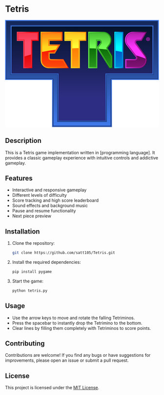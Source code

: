 # Tetris

![Tetris Logo](images/Tetris_logo.png)

## Description

This is a Tetris game implementation written in [programming language]. It provides a classic gameplay experience with intuitive controls and addictive gameplay.

## Features

- Interactive and responsive gameplay
- Different levels of difficulty
- Score tracking and high score leaderboard
- Sound effects and background music
- Pause and resume functionality
- Next piece preview

## Installation

1. Clone the repository:

    ```bash
    git clone https://github.com/satt105/Tetris.git
    ```

2. Install the required dependencies:

    ```bash
    pip install pygame
    ```

3. Start the game:

    ```bash
    python tetris.py
    ```

## Usage

- Use the arrow keys to move and rotate the falling Tetriminos.
- Press the spacebar to instantly drop the Tetrimino to the bottom.
- Clear lines by filling them completely with Tetriminos to score points.

## Contributing

Contributions are welcome! If you find any bugs or have suggestions for improvements, please open an issue or submit a pull request.

## License

This project is licensed under the [MIT License](LICENSE).

